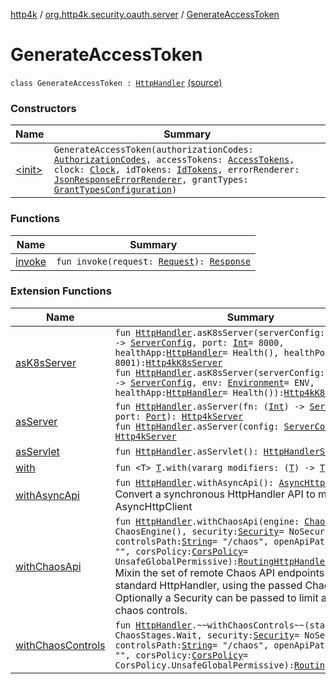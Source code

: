 [http4k](../../index.md) / [org.http4k.security.oauth.server](../index.md) / [GenerateAccessToken](./index.md)

# GenerateAccessToken

`class GenerateAccessToken : `[`HttpHandler`](../../org.http4k.core/-http-handler.md) [(source)](https://github.com/http4k/http4k/blob/master/http4k-security-oauth/src/main/kotlin/org/http4k/security/oauth/server/GenerateAccessToken.kt#L17)

### Constructors

| Name | Summary |
|---|---|
| [&lt;init&gt;](-init-.md) | `GenerateAccessToken(authorizationCodes: `[`AuthorizationCodes`](../-authorization-codes/index.md)`, accessTokens: `[`AccessTokens`](../-access-tokens/index.md)`, clock: `[`Clock`](https://docs.oracle.com/javase/9/docs/api/java/time/Clock.html)`, idTokens: `[`IdTokens`](../-id-tokens/index.md)`, errorRenderer: `[`JsonResponseErrorRenderer`](../-json-response-error-renderer/index.md)`, grantTypes: `[`GrantTypesConfiguration`](../../org.http4k.security.oauth.server.accesstoken/-grant-types-configuration/index.md)`)` |

### Functions

| Name | Summary |
|---|---|
| [invoke](invoke.md) | `fun invoke(request: `[`Request`](../../org.http4k.core/-request/index.md)`): `[`Response`](../../org.http4k.core/-response/index.md) |

### Extension Functions

| Name | Summary |
|---|---|
| [asK8sServer](../../org.http4k.cloudnative/kotlin.-function1/as-k8s-server.md) | `fun `[`HttpHandler`](../../org.http4k.core/-http-handler.md)`.asK8sServer(serverConfig: (port: `[`Int`](https://kotlinlang.org/api/latest/jvm/stdlib/kotlin/-int/index.html)`) -> `[`ServerConfig`](../../org.http4k.server/-server-config/index.md)`, port: `[`Int`](https://kotlinlang.org/api/latest/jvm/stdlib/kotlin/-int/index.html)` = 8000, healthApp: `[`HttpHandler`](../../org.http4k.core/-http-handler.md)` = Health(), healthPort: `[`Int`](https://kotlinlang.org/api/latest/jvm/stdlib/kotlin/-int/index.html)` = 8001): `[`Http4kK8sServer`](../../org.http4k.cloudnative/-http4k-k8s-server/index.md)<br>`fun `[`HttpHandler`](../../org.http4k.core/-http-handler.md)`.asK8sServer(serverConfig: (port: `[`Int`](https://kotlinlang.org/api/latest/jvm/stdlib/kotlin/-int/index.html)`) -> `[`ServerConfig`](../../org.http4k.server/-server-config/index.md)`, env: `[`Environment`](../../org.http4k.cloudnative.env/-environment/index.md)` = ENV, healthApp: `[`HttpHandler`](../../org.http4k.core/-http-handler.md)` = Health()): `[`Http4kK8sServer`](../../org.http4k.cloudnative/-http4k-k8s-server/index.md) |
| [asServer](../../org.http4k.server/kotlin.-function1/as-server.md) | `fun `[`HttpHandler`](../../org.http4k.core/-http-handler.md)`.asServer(fn: (`[`Int`](https://kotlinlang.org/api/latest/jvm/stdlib/kotlin/-int/index.html)`) -> `[`ServerConfig`](../../org.http4k.server/-server-config/index.md)`, port: `[`Port`](../../org.http4k.cloudnative.env/-port/index.md)`): `[`Http4kServer`](../../org.http4k.server/-http4k-server/index.md)<br>`fun `[`HttpHandler`](../../org.http4k.core/-http-handler.md)`.asServer(config: `[`ServerConfig`](../../org.http4k.server/-server-config/index.md)`): `[`Http4kServer`](../../org.http4k.server/-http4k-server/index.md) |
| [asServlet](../../org.http4k.servlet/kotlin.-function1/as-servlet.md) | `fun `[`HttpHandler`](../../org.http4k.core/-http-handler.md)`.asServlet(): `[`HttpHandlerServlet`](../../org.http4k.servlet/-http-handler-servlet/index.md) |
| [with](../../org.http4k.core/with.md) | `fun <T> `[`T`](../../org.http4k.core/with.md#T)`.with(vararg modifiers: (`[`T`](../../org.http4k.core/with.md#T)`) -> `[`T`](../../org.http4k.core/with.md#T)`): `[`T`](../../org.http4k.core/with.md#T) |
| [withAsyncApi](../../org.http4k.client/kotlin.-function1/with-async-api.md) | `fun `[`HttpHandler`](../../org.http4k.core/-http-handler.md)`.withAsyncApi(): `[`AsyncHttpClient`](../../org.http4k.client/-async-http-client/index.md)<br>Convert a synchronous HttpHandler API to mimic AsyncHttpClient |
| [withChaosApi](../../org.http4k.chaos/kotlin.-function1/with-chaos-api.md) | `fun `[`HttpHandler`](../../org.http4k.core/-http-handler.md)`.withChaosApi(engine: `[`ChaosEngine`](../../org.http4k.chaos/-chaos-engine/index.md)` = ChaosEngine(), security: `[`Security`](../../org.http4k.contract.security/-security/index.md)` = NoSecurity, controlsPath: `[`String`](https://kotlinlang.org/api/latest/jvm/stdlib/kotlin/-string/index.html)` = "/chaos", openApiPath: `[`String`](https://kotlinlang.org/api/latest/jvm/stdlib/kotlin/-string/index.html)` = "", corsPolicy: `[`CorsPolicy`](../../org.http4k.filter/-cors-policy/index.md)` = UnsafeGlobalPermissive): `[`RoutingHttpHandler`](../../org.http4k.routing/-routing-http-handler/index.md)<br>Mixin the set of remote Chaos API endpoints to a standard HttpHandler, using the passed ChaosStage. Optionally a Security can be passed to limit access to the chaos controls. |
| [withChaosControls](../../org.http4k.chaos/kotlin.-function1/with-chaos-controls.md) | `fun `[`HttpHandler`](../../org.http4k.core/-http-handler.md)`.~~withChaosControls~~(stage: `[`Stage`](../../org.http4k.chaos/-stage.md)` = ChaosStages.Wait, security: `[`Security`](../../org.http4k.contract.security/-security/index.md)` = NoSecurity, controlsPath: `[`String`](https://kotlinlang.org/api/latest/jvm/stdlib/kotlin/-string/index.html)` = "/chaos", openApiPath: `[`String`](https://kotlinlang.org/api/latest/jvm/stdlib/kotlin/-string/index.html)` = "", corsPolicy: `[`CorsPolicy`](../../org.http4k.filter/-cors-policy/index.md)` = CorsPolicy.UnsafeGlobalPermissive): `[`RoutingHttpHandler`](../../org.http4k.routing/-routing-http-handler/index.md) |
